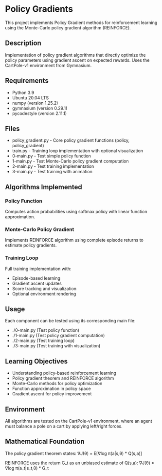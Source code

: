 # Policy Gradients

This project implements Policy Gradient methods for reinforcement learning using the Monte-Carlo policy gradient algorithm (REINFORCE).

## Description

Implementation of policy gradient algorithms that directly optimize the policy parameters using gradient ascent on expected rewards. Uses the CartPole-v1 environment from Gymnasium.

## Requirements

- Python 3.9
- Ubuntu 20.04 LTS
- numpy (version 1.25.2)
- gymnasium (version 0.29.1)
- pycodestyle (version 2.11.1)

## Files

- policy_gradient.py - Core policy gradient functions (policy, policy_gradient)
- train.py - Training loop implementation with optional visualization
- 0-main.py - Test simple policy function
- 1-main.py - Test Monte-Carlo policy gradient computation
- 2-main.py - Test training implementation
- 3-main.py - Test training with animation

## Algorithms Implemented

### Policy Function
Computes action probabilities using softmax policy with linear function approximation.

### Monte-Carlo Policy Gradient
Implements REINFORCE algorithm using complete episode returns to estimate policy gradients.

### Training Loop
Full training implementation with:
- Episode-based learning
- Gradient ascent updates
- Score tracking and visualization
- Optional environment rendering

## Usage

Each component can be tested using its corresponding main file:
- ./0-main.py (Test policy function)
- ./1-main.py (Test policy gradient computation)
- ./2-main.py (Test training loop)
- ./3-main.py (Test training with visualization)

## Learning Objectives

- Understanding policy-based reinforcement learning
- Policy gradient theorem and REINFORCE algorithm
- Monte-Carlo methods for policy optimization
- Function approximation in policy space
- Gradient ascent for policy improvement

## Environment

All algorithms are tested on the CartPole-v1 environment, where an agent must balance a pole on a cart by applying left/right forces.

## Mathematical Foundation

The policy gradient theorem states:
∇J(θ) = E[∇log π(a|s,θ) * Q(s,a)]

REINFORCE uses the return G_t as an unbiased estimate of Q(s,a):
∇J(θ) ≈ ∇log π(a_t|s_t,θ) * G_t
